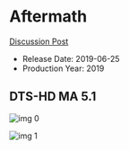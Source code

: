 # Aftermath

[Discussion Post](https://www.avsforum.com/threads/bass-eq-for-filtered-movies.2995212/post-58247790)

* Release Date: 2019-06-25
* Production Year: 2019

## DTS-HD MA 5.1

![img 0](https://i.imgur.com/q0uxtTQ.jpg)

![img 1](https://i.imgur.com/cNwGiTe.png)

